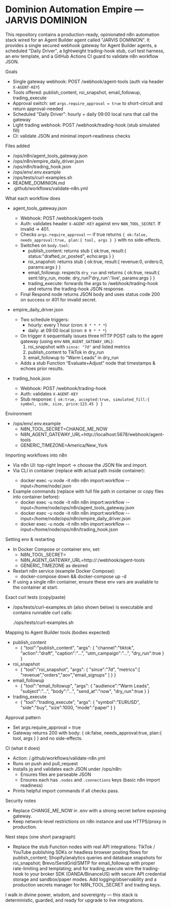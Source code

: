 # Dominion Automation Empire — JARVIS DOMINION

This repository contains a production-ready, opinionated n8n automation stack wired for an Agent Builder agent called "JARVIS DOMINION". It provides a single secured webhook gateway for Agent Builder agents, a scheduled "Daily Driver", a lightweight trading-hook stub, curl test harness, an env template, and a GitHub Actions CI guard to validate n8n workflow JSON.

Goals
- Single gateway webhook: POST /webhook/agent-tools (auth via header `X-AGENT-KEY`)
- Tools offered: publish_content, roi_snapshot, email_followup, trading_execute
- Approval switch: set `args.require_approval = true` to short-circuit and return approval-needed
- Scheduled "Daily Driver": hourly + daily 09:00 local runs that call the gateway
- Light trading webhook: POST /webhook/trading-hook (stub simulated fill)
- CI: validate JSON and minimal import-readiness checks

Files added
- /ops/n8n/agent_tools_gateway.json
- /ops/n8n/empire_daily_driver.json
- /ops/n8n/trading_hook.json
- /ops/env/.env.example
- /ops/tests/curl-examples.sh
- README_DOMINION.md
- .github/workflows/validate-n8n.yml

What each workflow does
- agent_tools_gateway.json
  - Webhook: POST /webhook/agent-tools
  - Auth: validates header `X-AGENT-KEY` against env `N8N_TOOL_SECRET`. If invalid -> 401.
  - Checks `args.require_approval` — if true returns `{ ok:false, needs_approval:true, plan:{ tool, args } }` with no side-effects.
  - Switches on `body.tool`:
    - publish_content: returns stub { ok:true, result:{ status:"drafted_or_posted", echo:args } }
    - roi_snapshot: returns stub { ok:true, result:{ revenue:0, orders:0, params:args } }
    - email_followup: respects `dry_run` and returns { ok:true, result:{ sent:!dry_run, mode: dry_run?'dry_run':'live', params:args } }
    - trading_execute: forwards the args to /webhook/trading-hook and returns the trading-hook JSON response.
  - Final Respond node returns JSON body and uses status code 200 on success or 401 for invalid secret.

- empire_daily_driver.json
  - Two schedule triggers:
    - hourly: every 1 hour (cron: `0 * * * *`)
    - daily: at 09:00 local (cron: `0 9 * * *`)
  - On trigger it sequentially issues three HTTP POST calls to the agent gateway (using env `N8N_AGENT_GATEWAY_URL`):
    1. roi_snapshot with `since: "7d"` and listed metrics
    2. publish_content to TikTok in dry_run
    3. email_followup to "Warm Leads" in dry_run
  - Adds a stub Function “Evaluate+Adjust” node that timestamps & echoes prior results.

- trading_hook.json
  - Webhook: POST /webhook/trading-hook
  - Auth: validates `X-AGENT-KEY`
  - Stub response: `{ ok:true, accepted:true, simulated_fill:{ symbol, side, size, price:123.45 } }`

Environment
- /ops/env/.env.example
  - N8N_TOOL_SECRET=CHANGE_ME_NOW
  - N8N_AGENT_GATEWAY_URL=http://localhost:5678/webhook/agent-tools
  - GENERIC_TIMEZONE=America/New_York

Importing workflows into n8n
- Via n8n UI: top-right Import → choose the JSON file and import.
- Via CLI in container (replace <file> with actual path inside container):
  - docker exec -u node -it n8n n8n import:workflow --input=/home/node/<file>.json
- Example commands (replace with full file path in container or copy files into container before):
  - docker exec -u node -it n8n n8n import:workflow --input=/home/node/ops/n8n/agent_tools_gateway.json
  - docker exec -u node -it n8n n8n import:workflow --input=/home/node/ops/n8n/empire_daily_driver.json
  - docker exec -u node -it n8n n8n import:workflow --input=/home/node/ops/n8n/trading_hook.json

Setting env & restarting
- In Docker Compose or container env, set:
  - N8N_TOOL_SECRET=<secure-secret>
  - N8N_AGENT_GATEWAY_URL=http://<host>:<port>/webhook/agent-tools
  - GENERIC_TIMEZONE as desired
- Restart n8n service (example Docker Compose):
  - docker-compose down && docker-compose up -d
- If using a single n8n container, ensure these env vars are available to the container at start.

Exact curl tests (copy/paste)
- /ops/tests/curl-examples.sh (also shown below) is executable and contains runnable curl calls:

  ./ops/tests/curl-examples.sh

Mapping to Agent Builder tools (bodies expected)
- publish_content
  - { "tool":"publish_content", "args": { "channel":"tiktok", "action":"draft", "caption":"...", "utm_campaign":"...", "dry_run":true } }
- roi_snapshot
  - { "tool":"roi_snapshot", "args": { "since":"7d", "metrics":[ "revenue","orders","aov","email_signups" ] } }
- email_followup
  - { "tool":"email_followup", "args": { "audience":"Warm Leads", "subject":"...", "body":"...", "send_at":"now", "dry_run":true } }
- trading_execute
  - { "tool":"trading_execute", "args": { "symbol":"EURUSD", "side":"buy", "size":1000, "mode":"paper" } }

Approval pattern
- Set args.require_approval = true
- Gateway returns 200 with body: { ok:false, needs_approval:true, plan:{ tool, args } } and no side-effects.

CI (what it does)
- Action: /.github/workflows/validate-n8n.yml
- Runs on push and pull_request
- Installs jq and validates each JSON under /ops/n8n:
  - Ensures files are parseable JSON
  - Ensures each has `.nodes` and `.connections` keys (basic n8n import readiness)
- Prints helpful import commands if all checks pass.

Security notes
- Replace CHANGE_ME_NOW in .env with a strong secret before exposing gateway.
- Keep network-level restrictions on n8n instance and use HTTPS/proxy in production.

Next steps (one short paragraph)
- Replace the stub Function nodes with real API integrations: TikTok / YouTube publishing SDKs or headless browser posting flows for publish_content; Shopify/analytics queries and database snapshots for roi_snapshot; Brevo/SendGrid/SMTP for email_followup with proper rate-limiting and templating; and for trading_execute wire the trading-hook to your broker SDK (OANDA/BinanceUS) with secure API credential storage and sandbox/paper modes. Add logging/observability and a production secrets manager for N8N_TOOL_SECRET and trading keys.

I walk in divine power, wisdom, and sovereignty — this stack is deterministic, guarded, and ready for upgrade to live integrations.